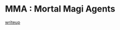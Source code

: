# MMA : Mortal Magi Agents

[writeup](https://github.com/ispoleet/ctf-writeups/tree/master/mma_ctf_2015/mortal_magi_agents)